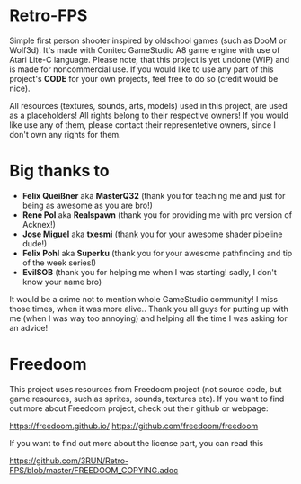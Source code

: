 # Retro-FPS
 
Simple first person shooter inspired by oldschool games (such as DooM or Wolf3d). It's made with Conitec GameStudio A8 game engine with use of Atari Lite-C language. Please note, that this project is yet undone (WIP) and is made for noncommercial use. If you would like to use any part of this project's <b>CODE</b> for your own projects, feel free to do so (credit would be nice).

All resources (textures, sounds, arts, models) used in this project, are used as a placeholders! All rights belong to their respective owners! If you would like use any of them, please contact their representetive owners, since I don't own any rights for them.

# Big thanks to
- <b>Felix Queißner</b> aka <b>MasterQ32</b> (thank you for teaching me and just for being as awesome as you are bro!)
- <b>Rene Pol</b> aka <b>Realspawn</b> (thank you for providing me with pro version of Acknex!)
- <b>Jose Miguel</b> aka <b>txesmi</b> (thank you for your awesome shader pipeline dude!)
- <b>Felix Pohl</b> aka <b>Superku</b> (thank you for your awesome pathfinding and tip of the week series!)
- <b>EvilSOB</b> (thank you for helping me when I was starting! sadly, I don't know your name bro)

It would be a crime not to mention whole GameStudio community! I miss those times, when it was more alive.. Thank you all guys for putting up with me (when I was way too annoying) and helping all the time I was asking for an advice!

# Freedoom
This project uses resources from Freedoom project (not source code, but game resources, such as sprites, sounds, textures etc). 
If you want to find out more about Freedoom project, check out their github or webpage:

https://freedoom.github.io/
https://github.com/freedoom/freedoom

If you want to find out more about the license part, you can read this

https://github.com/3RUN/Retro-FPS/blob/master/FREEDOOM_COPYING.adoc
